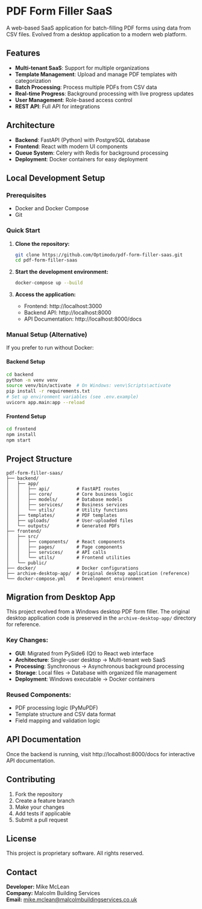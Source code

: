 # PDF Form Filler SaaS

A web-based SaaS application for batch-filling PDF forms using data from CSV files. Evolved from a desktop application to a modern web platform.

## Features

- **Multi-tenant SaaS**: Support for multiple organizations
- **Template Management**: Upload and manage PDF templates with categorization
- **Batch Processing**: Process multiple PDFs from CSV data
- **Real-time Progress**: Background processing with live progress updates
- **User Management**: Role-based access control
- **REST API**: Full API for integrations

## Architecture

- **Backend**: FastAPI (Python) with PostgreSQL database
- **Frontend**: React with modern UI components
- **Queue System**: Celery with Redis for background processing
- **Deployment**: Docker containers for easy deployment

## Local Development Setup

### Prerequisites

- Docker and Docker Compose
- Git

### Quick Start

1. **Clone the repository:**
   ```bash
   git clone https://github.com/Optimodo/pdf-form-filler-saas.git
   cd pdf-form-filler-saas
   ```

2. **Start the development environment:**
   ```bash
   docker-compose up --build
   ```

3. **Access the application:**
   - Frontend: http://localhost:3000
   - Backend API: http://localhost:8000
   - API Documentation: http://localhost:8000/docs

### Manual Setup (Alternative)

If you prefer to run without Docker:

#### Backend Setup
```bash
cd backend
python -m venv venv
source venv/bin/activate  # On Windows: venv\Scripts\activate
pip install -r requirements.txt
# Set up environment variables (see .env.example)
uvicorn app.main:app --reload
```

#### Frontend Setup
```bash
cd frontend
npm install
npm start
```

## Project Structure

```
pdf-form-filler-saas/
├── backend/
│   ├── app/
│   │   ├── api/          # FastAPI routes
│   │   ├── core/         # Core business logic
│   │   ├── models/       # Database models
│   │   ├── services/     # Business services
│   │   └── utils/        # Utility functions
│   ├── templates/        # PDF templates
│   ├── uploads/          # User-uploaded files
│   └── outputs/          # Generated PDFs
├── frontend/
│   ├── src/
│   │   ├── components/   # React components
│   │   ├── pages/        # Page components
│   │   ├── services/     # API calls
│   │   └── utils/        # Frontend utilities
│   └── public/
├── docker/               # Docker configurations
├── archive-desktop-app/  # Original desktop application (reference)
└── docker-compose.yml    # Development environment
```

## Migration from Desktop App

This project evolved from a Windows desktop PDF form filler. The original desktop application code is preserved in the `archive-desktop-app/` directory for reference.

### Key Changes:
- **GUI**: Migrated from PySide6 (Qt) to React web interface
- **Architecture**: Single-user desktop → Multi-tenant web SaaS
- **Processing**: Synchronous → Asynchronous background processing
- **Storage**: Local files → Database with organized file management
- **Deployment**: Windows executable → Docker containers

### Reused Components:
- PDF processing logic (PyMuPDF)
- Template structure and CSV data format
- Field mapping and validation logic

## API Documentation

Once the backend is running, visit http://localhost:8000/docs for interactive API documentation.

## Contributing

1. Fork the repository
2. Create a feature branch
3. Make your changes
4. Add tests if applicable
5. Submit a pull request

## License

This project is proprietary software. All rights reserved.

## Contact

**Developer:** Mike McLean  
**Company:** Malcolm Building Services  
**Email:** mike.mclean@malcolmbuildingservices.co.uk
